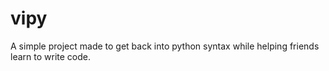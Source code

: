 # vipy
A simple project made to get back into python syntax while helping friends learn to write code.

